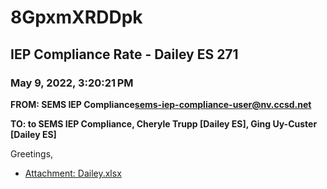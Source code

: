 # 8GpxmXRDDpk
## IEP Compliance Rate - Dailey ES 271
### May 9, 2022, 3:20:21 PM
**FROM: SEMS IEP Compliance<sems-iep-compliance-user@nv.ccsd.net>**

**TO: to SEMS IEP Compliance, Cheryle Trupp [Dailey ES], Ging Uy-Custer [Dailey ES]**


Greetings,  





* [Attachment: Dailey.xlsx](8GpxmXRDDpk-attachment-1.xlsx)
